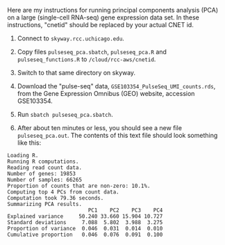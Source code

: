 Here are my instructions for running principal components analysis
(PCA) on a large (single-cell RNA-seq) gene expression data set. In
these instructions, "cnetid" should be replaced by your actual CNET
id.

1. Connect to `skyway.rcc.uchicago.edu`.

2. Copy files `pulseseq_pca.sbatch`, `pulseseq_pca.R` and
   `pulseseq_functions.R` to `/cloud/rcc-aws/cnetid`.

3. Switch to that same directory on skyway.

4. Download the "pulse-seq" data, `GSE103354_PulseSeq_UMI_counts.rds`,
   from the Gene Expression Omnibus (GEO) website, accession
   GSE103354.

5. Run `sbatch pulseseq_pca.sbatch`.

6. After about ten minutes or less, you should see a new file
`pulseseq_pca.out`. The contents of this text file should look
something like this:

```
Loading R.
Running R computations.
Reading read count data.
Number of genes: 19853
Number of samples: 66265
Proportion of counts that are non-zero: 10.1%.
Computing top 4 PCs from count data.
Computation took 79.36 seconds.
Summarizing PCA results.
                          PC1    PC2    PC3    PC4
Explained variance     50.240 33.660 15.904 10.727
Standard deviations     7.088  5.802  3.988  3.275
Proportion of variance  0.046  0.031  0.014  0.010
Cumulative proportion   0.046  0.076  0.091  0.100
```

